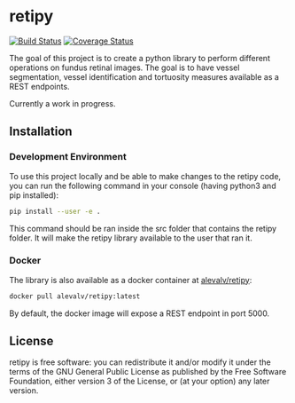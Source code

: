 retipy
======
[![Build Status](https://travis-ci.org/alevalv/retipy.svg?branch=master)](https://travis-ci.org/alevalv/retipy)
[![Coverage Status](https://codecov.io/gh/alevalv/retipy/branch/master/graph/badge.svg)](https://codecov.io/gh/alevalv/retipy)

The goal of this project is to create a python library to perform different operations on fundus retinal images.
The goal is to have vessel segmentation, vessel identification and tortuosity measures available as a REST endpoints.

Currently a work in progress.

Installation
------------
### Development Environment
To use this project locally and be able to make changes to the retipy code, you can run the following command in
your console (having python3 and pip installed):

```bash
pip install --user -e .
```

This command should be ran inside the src folder that contains the retipy folder. It will make the retipy
library available to the user that ran it.
### Docker
The library is also available as a docker container at [alevalv/retipy](https://hub.docker.com/r/alevalv/retipy/):
```bash
docker pull alevalv/retipy:latest
```
By default, the docker image will expose a REST endpoint in port 5000.

License
-------
retipy is free software: you can redistribute it and/or modify
it under the terms of the GNU General Public License as published by
the Free Software Foundation, either version 3 of the License, or
(at your option) any later version.
